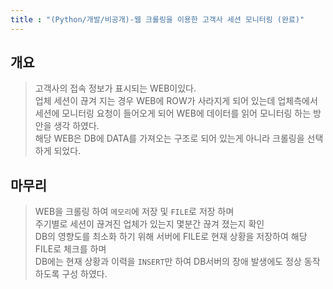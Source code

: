 ```yaml
---
title : "(Python/개발/비공개)-웹 크롤링을 이용한 고객사 세션 모니터링 (완료)"
---
```


## 개요
>고객사의 접속 정보가 표시되는 WEB이있다.<br>업체 세션이 끊겨 지는 경우 WEB에 ROW가 사라지게 되어 있는데 업체측에서 세션에 모니터링 요청이 들어오게 되어 WEB에 데이터를 읽어 모니터링 하는 방안을 생각 하였다.<br>해당 WEB은 DB에 DATA를 가져오는 구조로 되어 있는게 아니라 크롤링을 선택하게 되었다.

## 마무리
>WEB을 크롤링 하여 `메모리`에 저장 및 `FILE`로 저장 하며<br>주기별로 세션이 끊겨진 업체가 있는지 몇분간 끊겨 졌는지 확인<br>DB의 영향도를 최소화 하기 위해 서버에 FILE로 현재 상황을 저장하여 해당 FILE로 체크를 하며<br>DB에는 현재 상황과 이력을 `INSERT`만 하여 DB서버의 장애 발생에도 정상 동작 하도록 구성 하였다.
